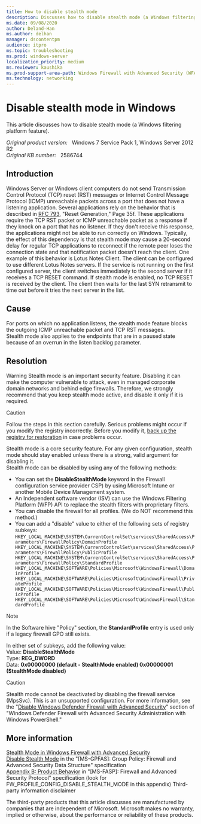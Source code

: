 ```yaml
---
title: How to disable stealth mode
description: Discusses how to disable stealth mode (a Windows filtering platform feature) for a given profile.
ms.date: 09/08/2020
author: Deland-Han
ms.author: delhan
manager: dscontentpm
audience: itpro
ms.topic: troubleshooting
ms.prod: windows-server
localization_priority: medium
ms.reviewer: kaushika
ms.prod-support-area-path: Windows Firewall with Advanced Security (WFAS)
ms.technology: networking
---
```

# Disable stealth mode in Windows

This article discusses how to disable stealth mode (a Windows filtering platform feature).

_Original product version:_ &nbsp; Windows 7 Service Pack 1, Windows Server 2012 R2  
_Original KB number:_ &nbsp; 2586744

## Introduction

Windows Server or Windows client computers do not send Transmission Control Protocol (TCP) reset (RST) messages or Internet Control Message Protocol (ICMP) unreachable packets across a port that does not have a listening application.
Several applications rely on the behavior that is described in [RFC 793](http://tools.ietf.org/html/rfc793#section-3.4), "Reset Generation," Page 35f. These applications require the TCP RST packet or ICMP unreachable packet as a response if they knock on a port that has no listener. If they don't receive this response, the applications might not be able to run correctly on Windows.
Typically, the effect of this dependency is that stealth mode may cause a 20-second delay for regular TCP applications to reconnect if the remote peer loses the connection state and that notification packet doesn't reach the client.
One example of this behavior is Lotus Notes Client. The client can be configured to use different Lotus Notes servers. If the service is not running on the first configured server, the client switches immediately to the second server if it receives a TCP RESET command. If stealth mode is enabled, no TCP RESET is received by the client. The client then waits for the last SYN retransmit to time out before it tries the next server in the list.

## Cause

For ports on which no application listens, the stealth mode feature blocks the outgoing ICMP unreachable packet and TCP RST messages.  
Stealth mode also applies to the endpoints that are in a paused state because of an overrun in the listen backlog parameter.  

## Resolution

Warning
Stealth mode is an important security feature. Disabling it can make the computer vulnerable to attack, even in managed corporate domain networks and behind edge firewalls. Therefore, we strongly recommend that you keep stealth mode active, and disable it only if it is required.

> [!Caution]
> Follow the steps in this section carefully. Serious problems might occur if you modify the registry incorrectly. Before you modify it, [back up the registry for restoration](https://support.microsoft.com/help/322756) in case problems occur.  

Stealth mode is a core security feature. For any given configuration, stealth mode should stay enabled unless there is a strong, valid argument for disabling it.  
Stealth mode can be disabled by using any of the following methods:  

- You can set the **DisableStealthMode** keyword in the Firewall configuration service provider CSP) by using Microsoft Intune or another Mobile Device Management system.
- An Independent software vendor (ISV) can use the Windows Filtering Platform (WFP) API to replace the stealth filters with proprietary filters.
- You can disable the firewall for all profiles. (We do NOT recommend this method.)
- You can add a "disable" value to either of the following sets of registry subkeys:  `HKEY_LOCAL_MACHINE\SYSTEM\CurrentControlSet\services\SharedAccess\Parameters\FirewallPolicy\DomainProfile HKEY_LOCAL_MACHINE\SYSTEM\CurrentControlSet\services\SharedAccess\Parameters\FirewallPolicy\PublicProfile HKEY_LOCAL_MACHINE\SYSTEM\CurrentControlSet\services\SharedAccess\Parameters\FirewallPolicy\StandardProfile
HKEY_LOCAL_MACHINE\SOFTWARE\Policies\Microsoft\WindowsFirewall\DomainProfile HKEY_LOCAL_MACHINE\SOFTWARE\Policies\Microsoft\WindowsFirewall\PrivateProfile HKEY_LOCAL_MACHINE\SOFTWARE\Policies\Microsoft\WindowsFirewall\PublicProfile HKEY_LOCAL_MACHINE\SOFTWARE\Policies\Microsoft\WindowsFirewall\StandardProfile`  

> [!Note]
> In the Software hive "Policy" section, the **StandardProfile** entry is used only if a legacy firewall GPO still exists.  

In either set of subkeys, add the following value:  
Value: **DisableStealthMode**  
Type:  **REG_DWORD**  
Data: **0x00000000 (default - StealthMode enabled) 0x00000001 (StealthMode disabled)**  

> [!Caution]
> Stealth mode cannot be deactivated by disabling the firewall service (MpsSvc). This is an unsupported configuration. For more information, see the "[Disable Windows Defender Firewall with Advanced Security](https://docs.microsoft.com/windows/security/threat-protection/windows-firewall/windows-firewall-with-advanced-security-administration-with-windows-powershell#disable-windows-defender-firewall-with-advanced-security)" section of "Windows Defender Firewall with Advanced Security Administration with Windows PowerShell."

## More information

[Stealth Mode in Windows Firewall with Advanced Security](https://docs.microsoft.com/previous-versions/windows/it-pro/windows-server-2008-R2-and-2008/dd448557%28v=ws.10%29)  
[Disable Stealth Mode](https://docs.microsoft.com/openspecs/windows_protocols/ms-gpfas/e0e681d3-0468-4796-b541-c5f9945041d8)  in the "[MS-GPFAS]: Group Policy: Firewall and Advanced Security Data Structure" specification  
[Appendix B: Product Behavior](https://docs.microsoft.com/openspecs/windows_protocols/ms-fasp/1da2ee70-a6ae-4f76-b08f-fdc25c77d8a0) in "[MS-FASP]: Firewall and Advanced Security Protocol" specification (look for FW_PROFILE_CONFIG_DISABLE_STEALTH_MODE in this appendix) Third-party information disclaimer  

The third-party products that this article discusses are manufactured by companies that are independent of Microsoft. Microsoft makes no warranty, implied or otherwise, about the performance or reliability of these products.
